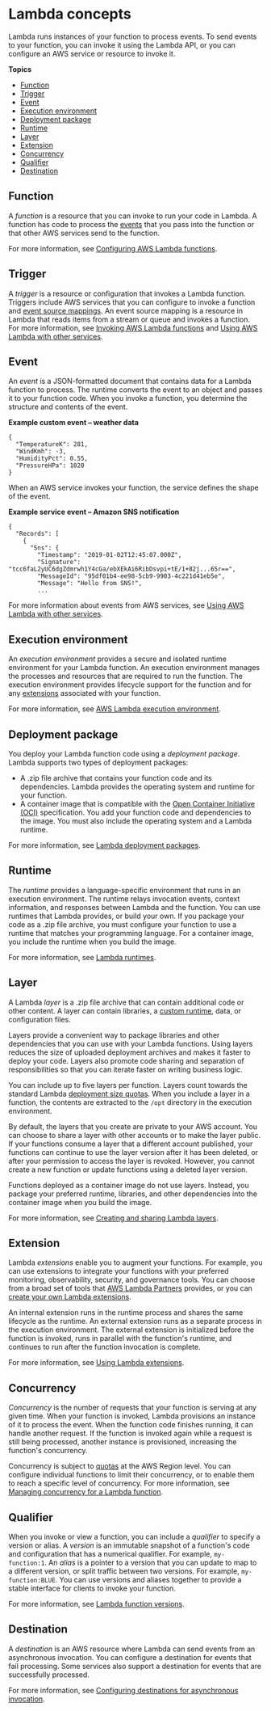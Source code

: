 # Lambda concepts<a name="gettingstarted-concepts"></a>

Lambda runs instances of your function to process events\. To send events to your function, you can invoke it using the Lambda API, or you can configure an AWS service or resource to invoke it\.

**Topics**
+ [Function](#gettingstarted-concepts-function)
+ [Trigger](#gettingstarted-concepts-trigger)
+ [Event](#gettingstarted-concepts-event)
+ [Execution environment](#gettingstarted-concepts-ee)
+ [Deployment package](#gettingstarted-concepts-dp)
+ [Runtime](#gettingstarted-concepts-runtime)
+ [Layer](#gettingstarted-concepts-layer)
+ [Extension](#gettingstarted-concepts-extensions)
+ [Concurrency](#gettingstarted-concepts-concurrency)
+ [Qualifier](#gettingstarted-concepts-qualifier)
+ [Destination](#gettingstarted-concepts-destinations)

## Function<a name="gettingstarted-concepts-function"></a>

A *function* is a resource that you can invoke to run your code in Lambda\. A function has code to process the [events](#gettingstarted-concepts-event) that you pass into the function or that other AWS services send to the function\.

For more information, see [Configuring AWS Lambda functions](lambda-functions.md)\.

## Trigger<a name="gettingstarted-concepts-trigger"></a>

A *trigger* is a resource or configuration that invokes a Lambda function\. Triggers include AWS services that you can configure to invoke a function and [event source mappings](invocation-eventsourcemapping.md)\. An event source mapping is a resource in Lambda that reads items from a stream or queue and invokes a function\. For more information, see [Invoking AWS Lambda functions](lambda-invocation.md) and [Using AWS Lambda with other services](lambda-services.md)\.

## Event<a name="gettingstarted-concepts-event"></a>

An *event* is a JSON\-formatted document that contains data for a Lambda function to process\. The runtime converts the event to an object and passes it to your function code\. When you invoke a function, you determine the structure and contents of the event\.

**Example custom event – weather data**  

```
{
  "TemperatureK": 281,
  "WindKmh": -3,
  "HumidityPct": 0.55,
  "PressureHPa": 1020
}
```

When an AWS service invokes your function, the service defines the shape of the event\.

**Example service event – Amazon SNS notification**  

```
{
  "Records": [
    {
      "Sns": {
        "Timestamp": "2019-01-02T12:45:07.000Z",
        "Signature": "tcc6faL2yUC6dgZdmrwh1Y4cGa/ebXEkAi6RibDsvpi+tE/1+82j...65r==",
        "MessageId": "95df01b4-ee98-5cb9-9903-4c221d41eb5e",
        "Message": "Hello from SNS!",
        ...
```

For more information about events from AWS services, see [Using AWS Lambda with other services](lambda-services.md)\.

## Execution environment<a name="gettingstarted-concepts-ee"></a>

An *execution environment* provides a secure and isolated runtime environment for your Lambda function\. An execution environment manages the processes and resources that are required to run the function\. The execution environment provides lifecycle support for the function and for any [extensions](#gettingstarted-concepts-extensions) associated with your function\.

For more information, see [AWS Lambda execution environment](runtimes-context.md)\.

## Deployment package<a name="gettingstarted-concepts-dp"></a>

You deploy your Lambda function code using a *deployment package*\. Lambda supports two types of deployment packages:
+ A \.zip file archive that contains your function code and its dependencies\. Lambda provides the operating system and runtime for your function\.
+ A container image that is compatible with the [Open Container Initiative \(OCI\)](https://opencontainers.org/) specification\. You add your function code and dependencies to the image\. You must also include the operating system and a Lambda runtime\.

For more information, see [Lambda deployment packages](gettingstarted-package.md)\.

## Runtime<a name="gettingstarted-concepts-runtime"></a>

The *runtime* provides a language\-specific environment that runs in an execution environment\. The runtime relays invocation events, context information, and responses between Lambda and the function\. You can use runtimes that Lambda provides, or build your own\. If you package your code as a \.zip file archive, you must configure your function to use a runtime that matches your programming language\. For a container image, you include the runtime when you build the image\.

For more information, see [Lambda runtimes](lambda-runtimes.md)\.

## Layer<a name="gettingstarted-concepts-layer"></a>

A Lambda *layer* is a \.zip file archive that can contain additional code or other content\. A layer can contain libraries, a [custom runtime](runtimes-custom.md), data, or configuration files\.

Layers provide a convenient way to package libraries and other dependencies that you can use with your Lambda functions\. Using layers reduces the size of uploaded deployment archives and makes it faster to deploy your code\. Layers also promote code sharing and separation of responsibilities so that you can iterate faster on writing business logic\.

You can include up to five layers per function\. Layers count towards the standard Lambda [deployment size quotas](gettingstarted-limits.md)\. When you include a layer in a function, the contents are extracted to the `/opt` directory in the execution environment\.

By default, the layers that you create are private to your AWS account\. You can choose to share a layer with other accounts or to make the layer public\. If your functions consume a layer that a different account published, your functions can continue to use the layer version after it has been deleted, or after your permission to access the layer is revoked\. However, you cannot create a new function or update functions using a deleted layer version\.

Functions deployed as a container image do not use layers\. Instead, you package your preferred runtime, libraries, and other dependencies into the container image when you build the image\.

For more information, see [Creating and sharing Lambda layers](configuration-layers.md)\.

## Extension<a name="gettingstarted-concepts-extensions"></a>

Lambda *extensions* enable you to augment your functions\. For example, you can use extensions to integrate your functions with your preferred monitoring, observability, security, and governance tools\. You can choose from a broad set of tools that [AWS Lambda Partners](http://aws.amazon.com/lambda/partners/) provides, or you can [create your own Lambda extensions](runtimes-extensions-api.md)\.

An internal extension runs in the runtime process and shares the same lifecycle as the runtime\. An external extension runs as a separate process in the execution environment\. The external extension is initialized before the function is invoked, runs in parallel with the function's runtime, and continues to run after the function invocation is complete\.

For more information, see [Using Lambda extensions](using-extensions.md)\.

## Concurrency<a name="gettingstarted-concepts-concurrency"></a>

*Concurrency* is the number of requests that your function is serving at any given time\. When your function is invoked, Lambda provisions an instance of it to process the event\. When the function code finishes running, it can handle another request\. If the function is invoked again while a request is still being processed, another instance is provisioned, increasing the function's concurrency\.

Concurrency is subject to [quotas](gettingstarted-limits.md) at the AWS Region level\. You can configure individual functions to limit their concurrency, or to enable them to reach a specific level of concurrency\. For more information, see [Managing concurrency for a Lambda function](configuration-concurrency.md)\.

## Qualifier<a name="gettingstarted-concepts-qualifier"></a>

When you invoke or view a function, you can include a *qualifier* to specify a version or alias\. A *version* is an immutable snapshot of a function's code and configuration that has a numerical qualifier\. For example, `my-function:1`\. An *alias* is a pointer to a version that you can update to map to a different version, or split traffic between two versions\. For example, `my-function:BLUE`\. You can use versions and aliases together to provide a stable interface for clients to invoke your function\.

For more information, see [Lambda function versions](configuration-versions.md)\.

## Destination<a name="gettingstarted-concepts-destinations"></a>

A *destination* is an AWS resource where Lambda can send events from an asynchronous invocation\. You can configure a destination for events that fail processing\. Some services also support a destination for events that are successfully processed\.

For more information, see [Configuring destinations for asynchronous invocation](invocation-async.md#invocation-async-destinations)\.